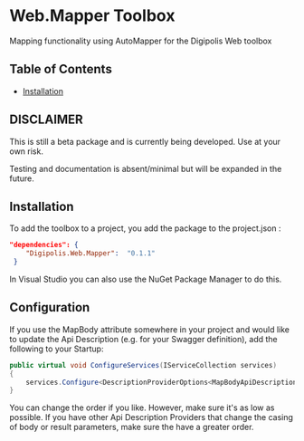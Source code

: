 # Web.Mapper Toolbox

Mapping functionality using AutoMapper for the Digipolis Web toolbox

## Table of Contents

<!-- START doctoc generated TOC please keep comment here to allow auto update -->
<!-- DON'T EDIT THIS SECTION, INSTEAD RE-RUN doctoc TO UPDATE -->

- [Installation](#installation)

<!-- END doctoc generated TOC please keep comment here to allow auto update -->

## DISCLAIMER

This is still a beta package and is currently being developed.
Use at your own risk.

Testing and documentation is absent/minimal but will be expanded in the future.

## Installation

To add the toolbox to a project, you add the package to the project.json :

``` json 
"dependencies": {
    "Digipolis.Web.Mapper":  "0.1.1"
 }
``` 

In Visual Studio you can also use the NuGet Package Manager to do this.

## Configuration

If you use the MapBody attribute somewhere in your project and would like to update the Api Description (e.g. for your Swagger definition), add the following to your Startup:

``` csharp
public virtual void ConfigureServices(IServiceCollection services)
{
    services.Configure<DescriptionProviderOptions<MapBodyApiDescriptionProvider>>(options => options.Order = 1);
}
```

You can change the order if you like.
However, make sure it's as low as possible.
If you have other Api Description Providers that change the casing of body or result parameters, make sure the have a greater order.